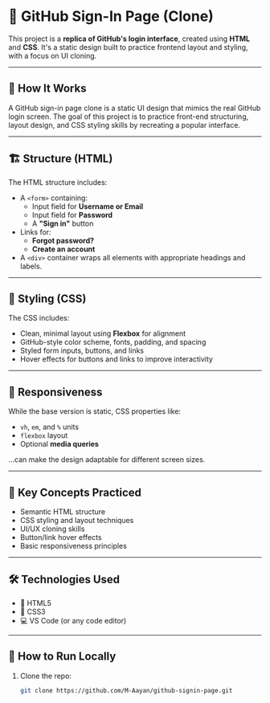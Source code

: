 # 🔐 GitHub Sign-In Page (Clone)

This project is a **replica of GitHub's login interface**, created using **HTML** and **CSS**. It's a static design built to practice frontend layout and styling, with a focus on UI cloning.

---

## 📌 How It Works

A GitHub sign-in page clone is a static UI design that mimics the real GitHub login screen. The goal of this project is to practice front-end structuring, layout design, and CSS styling skills by recreating a popular interface.

---

## 🏗️ Structure (HTML)

The HTML structure includes:

- A `<form>` containing:
  - Input field for **Username or Email**
  - Input field for **Password**
  - A **"Sign in"** button
- Links for:
  - **Forgot password?**
  - **Create an account**
- A `<div>` container wraps all elements with appropriate headings and labels.

---

## 🎨 Styling (CSS)

The CSS includes:

- Clean, minimal layout using **Flexbox** for alignment
- GitHub-style color scheme, fonts, padding, and spacing
- Styled form inputs, buttons, and links
- Hover effects for buttons and links to improve interactivity

---

## 📱 Responsiveness

While the base version is static, CSS properties like:

- `vh`, `em`, and `%` units
- `flexbox` layout
- Optional **media queries**

...can make the design adaptable for different screen sizes.

---

## 🧠 Key Concepts Practiced

- Semantic HTML structure
- CSS styling and layout techniques
- UI/UX cloning skills
- Button/link hover effects
- Basic responsiveness principles

---

## 🛠 Technologies Used

- 🧱 HTML5  
- 🎨 CSS3  
- 💻 VS Code (or any code editor)

---

## 🚀 How to Run Locally

1. Clone the repo:
   ```bash
   git clone https://github.com/M-Aayan/github-signin-page.git
